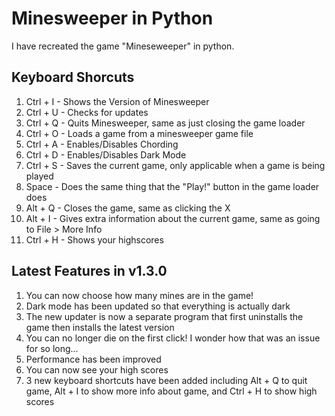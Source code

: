 # Minesweeper in Python

I have recreated the game "Mineseweeper" in python.

## Keyboard Shorcuts

1. Ctrl + I - Shows the Version of Minesweeper
2. Ctrl + U - Checks for updates
3. Ctrl + Q - Quits Minesweeper, same as just closing the game loader
4. Ctrl + O - Loads a game from a minesweeper game file
5. Ctrl + A - Enables/Disables Chording
6. Ctrl + D - Enables/Disables Dark Mode
7. Ctrl + S - Saves the current game, only applicable when a game is being played
8. Space - Does the same thing that the "Play!" button in the game loader does
7. Alt + Q - Closes the game, same as clicking the X
9. Alt + I - Gives extra information about the current game, same as going to File > More Info
10. Ctrl + H - Shows your highscores

## Latest Features in v1.3.0

1. You can now choose how many mines are in the game!
2. Dark mode has been updated so that everything is actually dark
3. The new updater is now a separate program that first uninstalls the game then installs the latest version
4. You can no longer die on the first click! I wonder how that was an issue for so long...
5. Performance has been improved
6. You can now see your high scores
7. 3 new keyboard shortcuts have been added including Alt + Q to quit game, Alt + I to show more info about game, and Ctrl + H to show high scores
